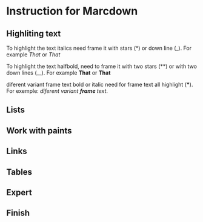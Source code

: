 # Instruction for Marcdown

## Highliting text

To highlight the text italics need frame it with stars (*) or down line (_). For example *That* or _That_

To highlight the text halfbold, need to frame it with two stars (**) or  with two down lines (__). For example **That** or __That__

diferent variant frame text bold or italic need for frame text all highlight (__*__).
For exemple: _diferent variant **frame** text_.

## Lists

## Work with paints

## Links

## Tables

## Expert

## Finish